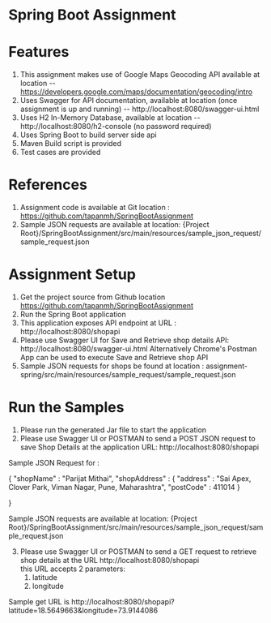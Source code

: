 #  Spring Boot Assignment

# Features
1. This assignment makes use of  Google Maps Geocoding API available at location -- https://developers.google.com/maps/documentation/geocoding/intro
2. Uses Swagger for API documentation, available at location (once assignment is up and running) -- http://localhost:8080/swagger-ui.html
3. Uses H2 In-Memory Database, available at location -- http://localhost:8080/h2-console     (no password required)
4. Uses Spring Boot to build server side api
5. Maven Build script is provided
6. Test cases are provided

# References
1. Assignment code is available at Git location : https://github.com/tapanmh/SpringBootAssignment
2. Sample JSON requests are available at location: {Project Root}/SpringBootAssignment/src/main/resources/sample_json_request/sample_request.json

# Assignment Setup
1. Get the project source from Github location https://github.com/tapanmh/SpringBootAssignment
2. Run the Spring Boot application
3. This application exposes API endpoint at URL : http://localhost:8080/shopapi
4. Please use Swagger UI for Save and Retrieve shop details API:  http://localhost:8080/swagger-ui.html
	Alternatively Chrome's Postman App can be used to execute Save and Retrieve shop API 
5. Sample JSON requests for shops be found at location : assignment-spring/src/main/resources/sample_request/sample_request.json

# Run the Samples
1. Please run the generated Jar file to start the application
2. Please use Swagger UI or POSTMAN to send a POST JSON request to save Shop Details at the application URL: http://localhost:8080/shopapi

Sample JSON Request for :

{
	"shopName" : "Parijat Mithai",
	"shopAddress" : {
		"address" : "Sai Apex, Clover Park, Viman Nagar, Pune, Maharashtra",
		"postCode" : 411014
	}
	
}

Sample JSON requests are available at location: {Project Root}/SpringBootAssignment/src/main/resources/sample_json_request/sample_request.json

3. Please use Swagger UI or POSTMAN to send a GET request to retrieve shop details at the URL http://localhost:8080/shopapi  
	this URL accepts 2 parameters:
	1. latitude
	2. longitude

Sample get URL is http://localhost:8080/shopapi?latitude=18.5649663&longitude=73.9144086



